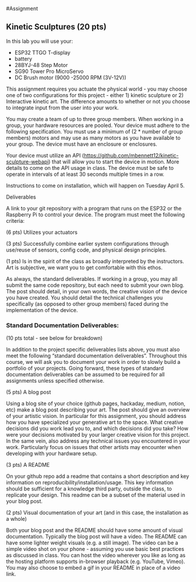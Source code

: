 #Assignment

## Kinetic Sculptures (20 pts)

In this lab you will use your:

- ESP32 TTGO T-display
- battery
- 28BYJ-48 Step Motor
- SG90 Tower Pro MicroServo
- DC Brush motor (9000 -25000 RPM (3V-12V))

This assignment requires you actuate the physical world - you may choose one of two configurations for this project - either 1) kinetic sculpture or 2) Interactive kinetic art. The difference amounts to whether or not you choose to integrate input from the user into your work. 

You may create a team of up to three group members. When working in a group, your hardware resources are pooled. Your device must adhere to the following specification. You must use a minimum of (2 * number of group members) motors and may use as many motors as you have available to your group. The device must have an enclosure or enclosures.

Your device must utilize an API (https://github.com/mbennett12/kinetic-sculpture-webapi) that will allow you to start the device in motion. More details to come on the API usage in class. The device must be safe to operate in intervals of at least 30 seconds multiple times in a row.

Instructions to come on installation, which will happen on Tuesday April 5. 

Deliverables

A link to your git repository with a program that runs on the ESP32 or the Raspberry Pi to control your device. The program must meet the following criteria:

(6 pts) Utilizes your actuators

(3 pts) Successfully combine earlier system configurations through use/reuse of sensors, config code, and physical design principles.

(1 pts) Is in the spirit of the class as broadly interpreted by the instructors. Art is subjective, we want you to get comfortable with this ethos.

As always, the standard deliverables. If working in a group, you may all submit the same code repository, but each need to submit your own blog. The post should detail, in your own words, the creative vision of the device you have created. You should detail the technical challenges you specifically (as opposed to other group members) faced during the implementation of the device.

### Standard Documentation Deliverables:

(10 pts total - see below for breakdown)

In addition to the project specific deliverables lists above, you must also meet the following “standard documentation deliverables”. Throughout this course, we will ask you to document your work in order to slowly build a portfolio of your projects. Going forward, these types of standard documentation deliverables can be assumed to be required for all assignments unless specified otherwise.

(5 pts) A blog post

Using a blog site of your choice (github pages, hackaday, medium, notion, etc) make a blog post describing your art. The post should give an overview of your artistic vision. In particular for this assignment, you should address how you have specialized your generative art to the space. What creative decisions did you work lead you to, and which decisions did you take? How were your decisions motivated by your larger creative vision for this project. In the same vein, also address any technical issues you encountered in your work. Particularly focus on issues that other artists may encounter when developing with your hardware setup.

(3 pts) A README

On your github repo add a readme that contains a short description and key information on reproducibility/installation/usage. This key information should be sufficient for a knowledge third party, outside the class, to replicate your design. This readme can be a subset of the material used in your blog post.

(2 pts) Visual documentation of your art (and in this case, the installation as a whole)

Both your blog post and the README should have some amount of visual documentation.
Typically the blog post will have a video. 
The README can have some lighter weight visuals (e.g. a still image).
The video can be a simple video shot on your phone - assuming you use basic best practices as discussed in class. You can host the video wherever you like as long as the hosting platform supports in-browser playback (e.g. YouTube, Vimeo). You may also choose to embed a gif in your README in place of a video link.

